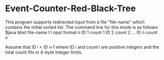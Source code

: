 # Event-Counter-Red-Black-Tree
This program supports redirected input from a file "file-name" which contains the initial sorted list. The command line for this mode is as follows:
$java bbst file-name
I I nput format
n
ID 1 count 1
ID 2 count 2
...
ID n count n

Assume that ID i < ID i+1 where ID i and count i are positive integers 
and the total count fits in 4-byte integer limits.

